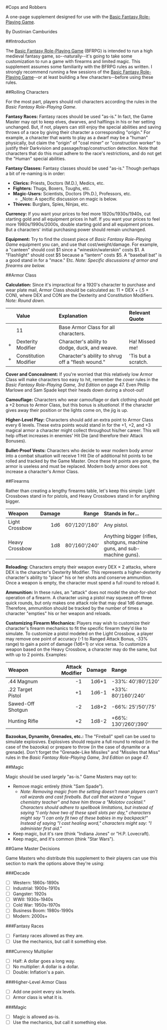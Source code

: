 ﻿#Cops and Robbers

A one-page supplement designed for use with the [Basic Fantasy Role-Playing Game](http://www.basicfantasy.org).

By Dustinian Camburides

##Introduction

The [Basic Fantasy Role-Playing Game](http://www.basicfantasy.org) (BFRPG) is intended to run a high medieval fantasy game, so--naturally--it's going to take some customization to run a game with firearms and limited magic. This supplement assumes some familiarity with the BFRPG rules as written. I strongly recommend running a few sessions of the [Basic Fantasy Role-Playing Game](http://www.basicfantasy.org)--or at least building a few characters--before using these rules.

##Rolling Characters

For the most part, players should roll characters according the rules in the _Basic Fantasy Role-Playing Game_.

__Fantasy Races:__ Fantasy races should be used "as-is." In fact, the Game Master may opt to keep elves, dwarves, and halflings in his or her setting unchanged. But, if not, players can still enjoy the special abilities and saving throws of a race by giving their character a corresponding "origin." For example, a character that wants to play as a dwarf may be a "human" physically, but claim the "origin" of "coal miner" or "construction worker" to justify their Darkvision and passage/trap/construction detection. Note that characters that do this must adhere to the race's restrictions, and do not get the "Human" special abilities.

__Fantasy Classes:__ Fantasy classes should be used "as-is." Though perhaps a bit of re-naming is in order:

* __Clerics:__ Priests, Doctors (M.D.), Medics, etc.
* __Fighters:__ Thugs, Boxers, Toughs, etc.
* __Magic-Users:__  Scientists, Doctors (Ph.D.), Professors, etc.
	* _Note: A specific discussion on magic is below.
* __Thieves:__ Burglars, Spies, Ninjas, etc.

__Currency:__ If you want your prices to feel more 1920s/1930s/1940s, cut starting gold and all equipment prices in half. If you want your prices to feel more 1980s/1990s/2000s, double starting gold and all equipment prices. But a characters' initial purchasing power should remain unchanged.

__Equipment:__ Try to find the closest piece of _Basic Fantasy Role-Playing Game_ equipment you can, and use that cost/weight/damage. For example, a "canteen" should cost $1 since a "wineskin/waterskin" costs $1. A "Flashlight" should cost $5 because a "lantern" costs $5. A "baseball bat" is a good stand in for a "mace." Etc. _Note: Specific discussions of armor and firearms are below._

##Armor Class

__Calculation:__ Since it's impractical for a 1920's character to purchase and wear plate mail, Armor Class should be calculated as: 11 + DEX + (.5 &times; CON), where DEX and CON are the Dexterity and Constitution Modifiers. _Note: Round down._

|     |Value                |Explanation                                      |Relevant Quote     |
|:---:|:--------------------|:------------------------------------------------|:------------------|
|     |11                   |Base Armor Class for all characters.             |                   |
|  +  |Dexterity Modifier   |Character's ability to dodge, duck, and weave.   |Ha! Missed me!     |
|  +  |Constitution Modifier|Character's ability to shrug off a "flesh wound."|'Tis but a scratch.|

__Cover and Concealment:__ If you're worried that this relatively low Armor Class will make characters too easy to hit, remember the _cover_ rules in the _Basic Fantasy Role-Playing Game, 3rd Edition_ on page 47. Even Phillip Marlowe and Sam Spade kept their heads down during a shoot-out!

__Camouflage:__ Characters who wear camouflage or dark clothing should get a +2 bonus to Armor Class, but this bonus is _situational_. If the character gives away their position or the lights come on, the jig is up.

__Higher-Level Play:__ Characters should add an extra point to Armor Class every 6 levels. These extra points would stand in for the +1, +2, and +3 magical armor a character might collect throughout his/her career. This will help offset increases in enemies' Hit Die (and therefore their Attack Bonuses).

__Bullet-Proof Vests:__ Characters who decide to wear modern body armor into a combat situation will receive 1 Hit Die of additional hit points to be rolled and tracked by the Game Master. Once these hit points are gone, the armor is useless and must be replaced. Modern body armor does not increase a character's Armor Class.

##Firearms

Rather than creating a lengthy firearms table, let's keep this simple: Light Crossbows stand in for pistols, and Heavy Crossbows stand in for anything bigger.

|Weapon        |Damage|Range        |Stands in for...                                                      |
|:-------------|-----:|------------:|:---------------------------------------------------------------------|
|Light Crossbow|   1d6|60'/120'/180'|Any pistol.                                                           |
|Heavy Crossbow|   1d8|80'/160'/240'|Anything bigger (rifles, shotguns, machine guns, and sub-machine guns).|

__Reloading:__ Characters empty their weapon every DEX &times; 2 attacks, where DEX is the character's Dexterity Modifier. This represents a higher-dexterity character's ability to "place" his or her shots and conserve ammunition. Once a weapon is empty, the character must spend a full round to reload it.

__Ammunition:__ In these rules, an "attack" does not model the shot-for-shot operation of a firearm. A character using a pistol may squeeze off three quick rounds, but only makes one attack role that may deal 1d6 damage. Therefore, ammunition should be tracked by the number of times a character "empties" his or her weapon and reloads.

__Customizing Firearm Mechanics:__ Players may wish to customize their character's firearm mechanics to fit the specific firearm they'd like to simulate. To customize a pistol modeled on the Light Crossbow, a player may remove one point of accuracy (-1 to Ranged Attack Bonus, -33% range) to gain a point of damage (1d6+1) or vice versa. To customize a weapon based on the Heavy Crossbow, a character may do the same, but with up to 2 points. Examples:

|Weapon           |Attack Modifier|Damage|Range               |
|:----------------|--------------:|-----:|:-------------------|
|.44 Magnum       |             -1| 1d6+1|-33%: 40'/80'/120'  |
|.22 Target Pistol|             +1| 1d6-1|+33%: 80'/160'/240' |
|Sawed-Off Shotgun|             -2| 1d8+2|-66%: 25'/50'/75'   |
|Hunting Rifle    |             +2| 1d8-2|+66%: 130'/260'/390'|

__Bazookas, Dynamite, Grenades, etc.:__ The "Fireball" spell can be used to simulate explosives. Explosives should require a full round to reload (in the case of the bazooka) or prepare to throw (in the case of dynamite or a grenade). Don't forget the "Grenade-Like Missiles" and "Missiles that Miss" rules in the _Basic Fantasy Role-Playing Game, 3rd Edition_ on page 47.

##Magic

Magic should be used largely "as-is." Game Masters may opt to:

* Remove magic entirely (think "Sam Spade").
  * _Note: Removing magic from the setting doesn't mean players can't roll wizards and cast fireballs. But call that wizard a "rogue chemistry teacher" and have him throw a "Molotov cocktail." Characters should adhere to spellbook limitations, but instead of saying "I only have two of these spell slots per day," characters might say "I can only fit two of these babies in my backpack!" Instead of saying "I cast healing word," characters might say: "I administer first aid."_
* Keep magic, but it's rare (think "Indiana Jones" or "H.P. Lovecraft).
* Keep magic, and it's common (think "Star Wars").

##Game Master Decisions

Game Masters who distribute this supplement to their players can use this section to mark the options above they're using:

###Decade

- [ ] Western: 1860s-1890s
- [ ] Industrial: 1900s-1910s
- [ ] Gangster: 1920s
- [ ] WWII: 1930s-1940s
- [ ] Cold War: 1950s-1970s
- [ ] Business Boom: 1980s-1990s
- [ ] Modern: 2000s+

###Fantasy Races

- [ ] Fantasy races allowed as they are.
- [ ] Use the mechanics, but call it something else.

###Currency Multiplier

- [ ] Half: A dollar goes a long way.
- [ ] No multiplier: A dollar is a dollar.
- [ ] Double: Inflation's a pain.
	
###Higher-Level Armor Class

- [ ] Add one point every six levels.
- [ ] Armor class is what it is.

###Magic

- [ ] Magic is allowed as-is.
- [ ] Use the mechanics, but call it something else.